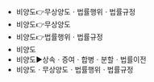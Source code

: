 - 비양도👉무상양도ㆍ법률행위ㆍ법률규정
- 비양도👉무상양도
- 비양도👉법률행위ㆍ법률규정
- 비양도
- 비양도▶️상속ㆍ증여ㆍ합병ㆍ분할ㆍ법률이전
- 비양도ㆍ무상양도ㆍ법률행위ㆍ법률규정


